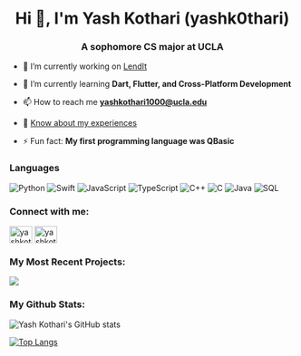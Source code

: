 <!-- PROFILE TITLE -->
<h1 align="center">Hi 👋, I'm Yash Kothari (yashk0thari)</h1>
<h3 align="center">A sophomore CS major at UCLA</h3>

<!-- ONE LINERS -->

- 🔭 I’m currently working on [LendIt](https://github.com/arjunloomba1311/LendIt)

- 🌱 I’m currently learning **Dart, Flutter, and Cross-Platform Development**

- 📫 How to reach me **yashkothari1000@ucla.edu**

- 📄 [Know about my experiences](https://www.yashkothari.com/_files/ugd/7e9752_c2729b24e8084d35a80d629e815c396b.pdf)

- ⚡ Fun fact: **My first programming language was QBasic**

### Languages
![Python](https://img.shields.io/badge/-Python-000?&logo=Python)
![Swift](https://img.shields.io/badge/-Swift-000?&logo=Swift)
![JavaScript](https://img.shields.io/badge/-JavaScript-2d2b55?&logo=JavaScript)
![TypeScript](https://img.shields.io/badge/-TypeScript-000?&logo=TypeScript)
![C++](https://img.shields.io/badge/-C++-000?&logo=c%2b%2b&logoColor=00599C)
![C](https://img.shields.io/badge/-C-000?&logo=C)
![Java](https://img.shields.io/badge/-Java-000?&logo=Java&logoColor=007396)
![SQL](https://img.shields.io/badge/-SQL-000?&logo=MySQL)

<!-- CONTACT INFO -->

<h3 align="left">Connect with me:</h3>
<p align="left">
<a href="https://linkedin.com/in/yashkothari1000" target="blank"><img align="center" src="https://raw.githubusercontent.com/rahuldkjain/github-profile-readme-generator/master/src/images/icons/Social/linked-in-alt.svg" alt="yashkothari1000" height="30" width="40" /></a>
<a href="https://instagram.com/yashkothari1000" target="blank"><img align="center" src="https://raw.githubusercontent.com/rahuldkjain/github-profile-readme-generator/master/src/images/icons/Social/instagram.svg" alt="yashkothari1000" height="30" width="40" /></a>
</p>

<!-- GITHUB README STATS -->
<!-- Most Recent Projects -->
<p align="center">
  <p align="left">
    <h3 align="left">My Most Recent Projects: </h3>
    <a href="https://github.com/anuraghazra/github-readme-stats">
      <img align="center" src="https://github-readme-stats.vercel.app/api/pin/?username=yashk0thari&repo=JiraTree&theme=shades-of-purple" />
    </a>
  </p>
  <p align="right">
    <!-- STATS -->
    <h3 align="left">My Github Stats: </h3>
    
   ![Yash Kothari's GitHub stats](https://github-readme-stats.vercel.app/api?username=yashk0thari&count_private=true&theme=shades-of-purple&show_icons=true)
    
   <!-- TOP LANGS -->
   [![Top Langs](https://github-readme-stats.vercel.app/api/top-langs/?username=yashk0thari&langs_count=10&layout=compact&theme=shades-of-purple)](https://github.com/anuraghazra/github-readme-stats)
    </p>
</p>
